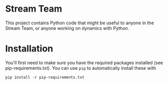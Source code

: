 Stream Team
===========

This project contains Python code that might be useful to anyone in the Stream
 Team, or anyone working on dynamics with Python.

Installation
============

You'll first need to make sure you have the required packages installed (see
pip-requirements.txt). You can use `pip` to automatically install these with

    pip install -r pip-requirements.txt